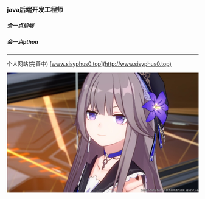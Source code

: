 ### java后端开发工程师

##### 会一点前端
##### 会一点pthon

_________________
个人网站(完善中) [www.sisyphus0.top](http://www.sisyphus0.top)

![转圈圈](/8ee835ba57ef9e2cb5da7280ab777c90d8276ed2.jpg "转圈圈")
